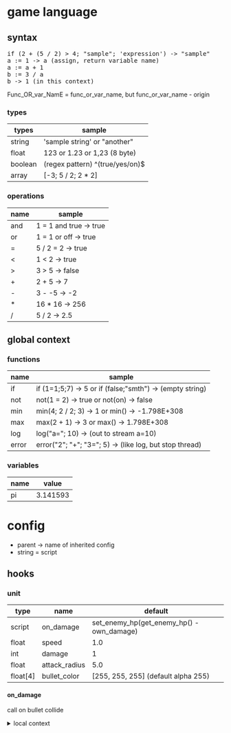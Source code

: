 # game language

## syntax

<pre>
if (2 + (5 / 2) > 4; "sample"; 'expression') -> "sample"
a := 1 -> a (assign, return variable name)
a := a + 1
b := 3 / a
b -> 1 (in this context)
</pre>

Func_OR_var_NamE = func_or_var_name, but func_or_var_name - origin

### types

| types   | sample                          |
|---------|---------------------------------|
| string  | 'sample string' or "another"    |
| float   | 123 or 1.23 or 1,23 (8 byte)    |
| boolean | (regex pattern) ^(true/yes/on)$ |
| array   | \[-3; 5 / 2; 2 * 2]             |

### operations

| name | sample                 |
|------|------------------------|
| and  | 1 = 1 and true -> true |
| or   | 1 = 1 or off -> true   |
| =    | 5 / 2 = 2 -> true      |
| <    | 1 < 2 -> true          |
| \>   | 3 > 5 -> false         |
| +    | 2 + 5 -> 7             |
| -    | 3 - -5 -> -2           |
| *    | 16 * 16 -> 256         |
| /    | 5 / 2 -> 2.5           |

## global context

### functions

| name  | sample                                                   |
|-------|----------------------------------------------------------|
| if    | if (1=1;5;7) -> 5 or if (false;"smth") -> (empty string) |
| not   | not(1 = 2) -> true or not(on) -> false                   |
| min   | min(4; 2 / 2; 3) -> 1 or min() -> -1.798E+308            |
| max   | max(2 + 1) -> 3 or max() -> 1.798E+308                   |
| log   | log("a="; 10) -> (out to stream a=10)                    |
| error | error("2"; "+"; "3="; 5) -> (like log, but stop thread)  |

### variables

| name | value    |
|------|----------|
| pi   | 3.141593 |

# config

* parent -> name of inherited config
* string = script

## hooks

### unit

| type      | name          | default                                   |
|-----------|---------------|-------------------------------------------|
| script    | on_damage     | set_enemy_hp(get_enemy_hp() - own_damage) |
| float     | speed         | 1.0                                       |
| int       | damage        | 1                                         |
| float     | attack_radius | 5.0                                       |
| float\[4] | bullet_color  | \[255, 255, 255] (default alpha 255)      |

#### on_damage

call on bullet collide

<details>
<summary> local context </summary>
<br>

<b> variables </b>

| type   | name         |
|--------|--------------|
| string | own_name     |
| string | enemy_name   |
| int    | own_damage   |
| int    | enemy_damage |

<b> function </b>

| type | name         |
|------|--------------|
| int  | get_own_hp   |
| void | set_own_hp   |
| int  | get_enemy_hp |
| void | set_enemy_hp |

</details>
